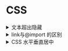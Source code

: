# CSS

<details>
<summary>文本超出隐藏</summary>

#### 单行

```css
overflow: hidden;
text-overflow:ellipsis;
white-space: nowrap;
```

#### 多行

- 适用于WebKit浏览器及移动端

```css
display: -webkit-box;
-webkit-line-clamp: 3; 
-webkit-box-orient: vertical;
overflow: hidden;
```

注：

- `-webkit-line-clamp` 用来限制在一个块元素显示的文本的行数。 为了实现该效果，它需要组合其他的WebKit属性。常见结合属性：
- `display: -webkit-box` 必须结合的属性 ，将对象作为弹性伸缩盒子模型显示 。
- `-webkit-box-orient` 必须结合的属性 ，设置或检索伸缩盒对象的子元素的排列方式 。

#### 动态计算(结合JS实现)

```
通过生成一个同等宽度 并隐藏的盒模型（div 或者 p） ，然后将文字放入，通过计算行高的方式，递归截取相应长度的文字
```

#### 参考

- [awesome-frontend-interview](https://github.com/zanjs/awesome-frontend-interview/issues/77)

</details>

<details>
<summary>link与@import 的区别</summary>

- 属性功能差别

```
link属于XHTML标签，而@import完全是CSS提供的一种方式。 link标签除了可以加载CSS外，还可以做很多其它的事情，比如定义RSS，定义rel连接属性等，@import就只能加载CSS了
```

- 加载顺序的差别

```
link 会随页面载入，而 @import 引入的 CSS 要等页面加载完，再进行载入。所以有时候浏览@import加载CSS的页面时开始会没有样式（就是闪烁），网速慢的时候还挺明显
```

- 兼容性的差别

```
由于@import是CSS2.1提出的所以老的浏览器不支持，@import只有在IE5以上的才能识别，而link标签无此问题
```

- dom控制样式时的差别

```
当使用javascript控制dom去改变样式的时候，只能使用link标签，因为@import不是dom可以控制的
```

- @import 引入其他样式文件

```
@import可以在css中再次引入其他样式表
```

如：

```css
/* index.css */
@import "other.css";

...

```

```css
/* other.css */
p {color:red;}
```

#### 参考

- [CSS加载方式link和@import的区别](https://blog.csdn.net/hangxingkong/article/details/51645971)

</details>

<details>
<summary>CSS 水平垂直居中</summary>

#### 仅居中元素宽高确定时适用

```html
<div class="outter">
  <div class="inner"></div>
</div>
```

- absolute + 负margin

```css
.outter {
  width: 300px;
  height: 300px;
}

.innner {
  width: 100px;
  height: 100px;

  position: absolute;
  top: 50%;
  left: 50%;
  margin-left: -50px;
  margin-top: -50px;
```

- absolute + margin auto

```css
.outter {
  width: 300px;
  height: 300px;

  position: relative;
}

.innner {
  width: 100px;
  height: 100px;

  position: absolute;
  top: 0;
  left: 0;
  right: 0;
  bottom: 0;
  margin: auto;
}
```

- absolute + calc

```css
.outter {
  width: 300px;
  height: 300px;

  position: relative;
}

.innner {
  width: 100px;
  height: 100px;

  position: absolute;
  top: calc(50% - 50px);
  left: calc(50% - 50px);
```

#### 居中元素不定宽高适用

- absolute + transform

```css
.outter {
  width: 300px;
  height: 300px;

  position: relative;
}

.innner {
  width: 100px;
  height: 100px;

  position: absolute;
  top: 50%;
  left: 50%;
  transform: translate(-50%, -50%);
}
```

- [writing-mode](https://www.cnblogs.com/xiaofenguo/p/6168865.html)

- lineheight

```css
.outter {
  line-height: 300px;
  text-align: center;
  font-size: 0px;
}

.innner {
  font-size: 16px;
  display: inline-block;
  vertical-align: middle;
  line-height: initial;
```

- table-cell

```css
.outter {
  display: table-cell;
  text-align: center;
  vertical-align: middle;
}

.innner {
  display: inline-block;
}
```

- flex

```css
.outter {
  display: flex;
  justify-content: center;
  align-items: center;
}

.innner {
  display: inline-block;
}
```

- grid

```css
.outter {
  display: grid;
}

.innner {
  align-self: center;
  justify-self: center;
}
```


#### 参考

- [水平垂直居中](https://github.com/yanhaijing/vertical-center)

</details>